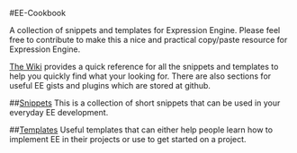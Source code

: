 #EE-Cookbook

A collection of snippets and templates for Expression Engine. Please feel free to contribute to make this a nice and practical copy/paste resource for Expression Engine.

[The Wiki](https://github.com/expressionengine/cookbook/wiki) provides a quick reference for all the snippets and templates to help you quickly find what your looking for. There are also sections for useful EE gists and plugins which are stored at github.

##[Snippets](https://github.com/expressionengine/cookbook/wiki/Snippets)
This is a collection of short snippets that can be used in your everyday EE development.

##[Templates](https://github.com/expressionengine/cookbook/wiki/Templates)
Useful templates that can either help people learn how to implement EE in their projects or use to get started on a project.
